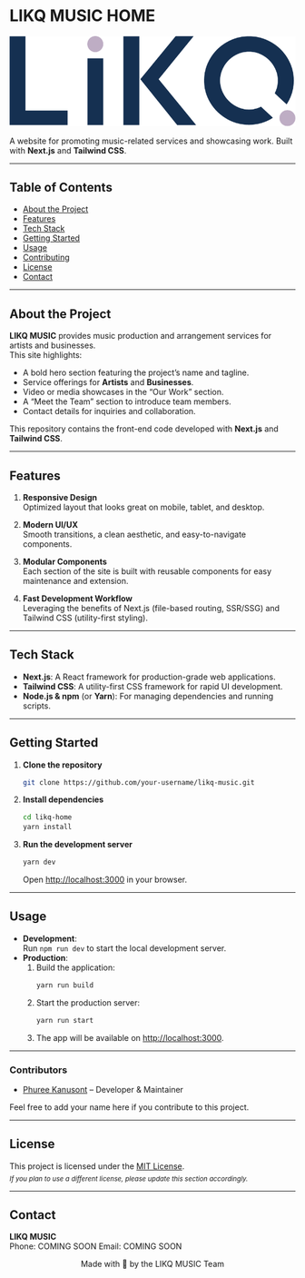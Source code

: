 # LIKQ MUSIC HOME

![LIKQ MUSIC Logo](./public/logo.png)

A website for promoting music-related services and showcasing work. Built with **Next.js** and **Tailwind CSS**.

---

## Table of Contents

- [About the Project](#about-the-project)
- [Features](#features)
- [Tech Stack](#tech-stack)
- [Getting Started](#getting-started)
- [Usage](#usage)
- [Contributing](#contributing)
- [License](#license)
- [Contact](#contact)

---

## About the Project

**LIKQ MUSIC** provides music production and arrangement services for artists and businesses.  
This site highlights:
- A bold hero section featuring the project’s name and tagline.
- Service offerings for **Artists** and **Businesses**.
- Video or media showcases in the “Our Work” section.
- A “Meet the Team” section to introduce team members.
- Contact details for inquiries and collaboration.

This repository contains the front-end code developed with **Next.js** and **Tailwind CSS**.

---

## Features

1. **Responsive Design**  
   Optimized layout that looks great on mobile, tablet, and desktop.

2. **Modern UI/UX**  
   Smooth transitions, a clean aesthetic, and easy-to-navigate components.

3. **Modular Components**  
   Each section of the site is built with reusable components for easy maintenance and extension.

4. **Fast Development Workflow**  
   Leveraging the benefits of Next.js (file-based routing, SSR/SSG) and Tailwind CSS (utility-first styling).

---

## Tech Stack

- **Next.js**: A React framework for production-grade web applications.
- **Tailwind CSS**: A utility-first CSS framework for rapid UI development.
- **Node.js & npm** (or **Yarn**): For managing dependencies and running scripts.

---

## Getting Started

1. **Clone the repository**  
   ```bash
   git clone https://github.com/your-username/likq-music.git
   ```
2. **Install dependencies**
   ```bash
   cd likq-home
   yarn install
   ```
3. **Run the development server**
   ```bash
   yarn dev
   ```
   Open [http://localhost:3000](http://localhost:3000) in your browser.

---

## Usage

- **Development**:  
  Run `npm run dev` to start the local development server.
- **Production**:
    1. Build the application:
       ```bash
       yarn run build
       ```
    2. Start the production server:
       ```bash
       yarn run start
       ```
    3. The app will be available on [http://localhost:3000](http://localhost:3000).

---
### Contributors

- [Phuree Kanusont](#https://yora.slippingsloth.com/) – Developer & Maintainer

Feel free to add your name here if you contribute to this project.

---

## License

This project is licensed under the [MIT License](LICENSE).  
<sub>*If you plan to use a different license, please update this section accordingly.*</sub>

---

## Contact

**LIKQ MUSIC**  
Phone: COMING SOON
Email: COMING SOON

<p align="center">
  Made with 💙 by the LIKQ MUSIC Team
</p>
